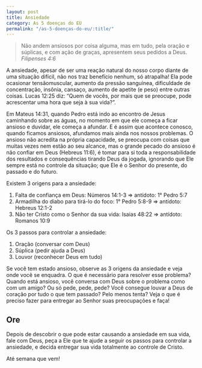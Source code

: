 ```yaml
---
layout: post
title: Ansiedade
category: As 5 doenças do EU
permalink: "/as-5-doenças-do-eu/:title/"
---
```


> Não andem ansiosos por coisa alguma, mas em tudo, pela oração e súplicas, e com ação de graças, apresentem seus pedidos a Deus.
<cite>Filipenses 4:6</cite>

A ansiedade, apesar de ser uma reação natural do nosso corpo diante de uma situação difícil, não nos traz benefício nenhum, só atrapalha! Ela pode ocasionar tensãomuscular, aumento da pressão sanguínea, dificuldade de concentração, insônia, cansaço, aumento de apetite (e peso) entre outras coisas. Lucas 12:25 diz: “Quem de vocês, por mais que se preocupe, pode acrescentar uma hora que seja à sua vida?”. 

Em Mateus 14:31, quando Pedro está indo ao encontro de Jesus caminhando sobre as águas, no momento em que ele começa a ficar ansioso e duvidar, ele começa a afundar. E é assim que acontece conosco, quando ficamos ansiosos, afundamos mais ainda nos nossos problemas. O ansioso não acredita na própria capacidade, se preocupa com coisas que muitas vezes nem estão ao seu alcance, mas o grande pecado do ansioso é não confiar em Deus (Hebreus 11:6), é tomar para si toda a responsabilidade dos resultados e consequências tirando Deus da jogada, ignorando que Ele sempre está no controle da situação; que Ele é o Senhor do presente, do passado e do futuro. 

Existem 3 origens para a ansiedade: 
1. Falta de confiança em Deus: Números 14:1-3 => antídoto: 1° Pedro 5:7 
2. Armadilha do diabo para tirá-lo do foco: 1° Pedro 5:8-9 => antídoto: Hebreus 12:1-2 
3. Não ter Cristo como o Senhor da sua vida: Isaias 48:22 => antídoto: Romanos 10:9 

Os 3 passos para controlar a ansiedade: 
1. Oração (conversar com Deus) 
2. Súplica (pedir ajuda a Deus) 
3. Louvor (reconhecer Deus em tudo) 

Se você tem estado ansioso, observe as 3 origens da ansiedade e veja onde você se enquadra. O que é necessário para resolver esse problema? Quando está ansioso, você conversa com Deus sobre o problema como com um amigo? Ou só pede, pede, pede? Você consegue louvar a Deus de coração por tudo o que tem passado? Pelo menos tenta? Veja o que é preciso fazer para entregar ao Senhor suas preocupações e faça!

## Ore

Depois de descobrir o que pode estar causando a ansiedade em sua vida, fale com Deus, peça a Ele que te ajude a seguir os passos para controlar a ansiedade, e decida entregar sua vida totalmente ao controle de Cristo. 

Até semana que vem!